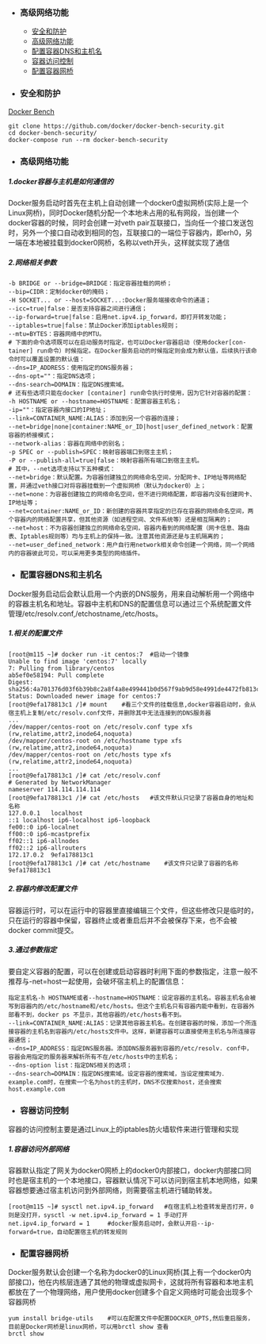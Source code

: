 + ### 高级网络功能 
    + [安全和防护](#安全和防护)
    + [高级网络功能](#高级网络功能)
    + [配置容器DNS和主机名](#配置容器DNS和主机名)
    + [容器访问控制](#容器访问控制)
	+ [配置容器网桥](#配置容器网桥)
+ ### 安全和防护
[Docker Bench](https://github.com/docker/docker-bench-secu-rity)
```
git clone https://github.com/docker/docker-bench-security.git
cd docker-bench-security/
docker-compose run --rm docker-bench-security
```
+ ### 高级网络功能
##### 1.docker容器与主机是如何通信的
Docker服务启动时首先在主机上自动创建一个docker0虚拟网桥(实际上是一个Linux网桥)，同时Docker随机分配一个本地未占用的私有网段，当创建一个docker容器的时候，同时会创建一对veth pair互联接口，当向任一个接口发送包时，另外一个接口自动收到相同的包，互联接口的一端位于容器内，即erh0，另一端在本地被挂载到docker0网桥，名称以veth开头，这样就实现了通信
##### 2.网络相关参数
```
-b BRIDGE or --bridge=BRIDGE：指定容器挂载的网桥；
--bip=CIDR：定制docker0的掩码；
-H SOCKET... or --host=SOCKET...:Docker服务端接收命令的通道；
--icc=true|false：是否支持容器之间进行通信；
--ip-forward=true|false：启用net.ipv4.ip_forward，即打开转发功能；
--iptables=true|false：禁止Docker添加iptables规则；
--mtu=BYTES：容器网络中的MTU。
# 下面的命令选项既可以在启动服务时指定，也可以Docker容器启动（使用docker[con-tainer] run命令）时候指定。在Docker服务启动的时候指定则会成为默认值，后续执行该命令时可以覆盖设置的默认值：
--dns=IP_ADDRESS：使用指定的DNS服务器；
--dns-opt=""：指定DNS选项；
--dns-search=DOMAIN：指定DNS搜索域。
# 还有些选项只能在docker [container] run命令执行时使用，因为它针对容器的配置：
-h HOSTNAME or --hostname=HOSTNAME：配置容器主机名；
-ip=""：指定容器内接口的IP地址；
--link=CONTAINER_NAME:ALIAS：添加到另一个容器的连接；
--net=bridge|none|container:NAME_or_ID|host|user_defined_network：配置容器的桥接模式；
--network-alias：容器在网络中的别名；
-p SPEC or --publish=SPEC：映射容器端口到宿主主机；
-P or --publish-all=true|false：映射容器所有端口到宿主主机。
# 其中，--net选项支持以下五种模式：
--net=bridge：默认配置。为容器创建独立的网络命名空间，分配网卡、IP地址等网络配置，并通过veth接口对将容器挂载到一个虚拟网桥（默认为docker0）上；
--net=none：为容器创建独立的网络命名空间，但不进行网络配置，即容器内没有创建网卡、IP地址等；
--net=container:NAME_or_ID：新创建的容器共享指定的已存在容器的网络命名空间，两个容器内的网络配置共享，但其他资源（如进程空间、文件系统等）还是相互隔离的；
--net=host：不为容器创建独立的网络命名空间，容器内看到的网络配置（网卡信息、路由表、Iptables规则等）均与主机上的保持一致。注意其他资源还是与主机隔离的；
--net=user_defined_network：用户自行用network相关命令创建一个网络，同一个网络内的容器彼此可见，可以采用更多类型的网络插件。
```
+ ### 配置容器DNS和主机名
Docker服务启动后会默认启用一个内嵌的DNS服务，用来自动解析用一个网络中的容器主机名和地址。容器中主机和DNS的配置信息可以通过三个系统配置文件管理/etc/resolv.conf,/etchostname,/etc/hosts。
##### 1.相关的配置文件
```
[root@m115 ~]# docker run -it centos:7	#启动一个镜像
Unable to find image 'centos:7' locally
7: Pulling from library/centos
ab5ef0e58194: Pull complete 
Digest: sha256:4a701376d03f6b39b8c2a8f4a8e499441b0d567f9ab9d58e4991de4472fb813c
Status: Downloaded newer image for centos:7
[root@9efa178813c1 /]# mount	#看三个文件的挂载信息,docker容器启动时，会从宿主机上复制/etc/resolv.conf文件，并删除其中无法连接到的DNS服务器
...	
/dev/mapper/centos-root on /etc/resolv.conf type xfs (rw,relatime,attr2,inode64,noquota)
/dev/mapper/centos-root on /etc/hostname type xfs (rw,relatime,attr2,inode64,noquota)
/dev/mapper/centos-root on /etc/hosts type xfs (rw,relatime,attr2,inode64,noquota)
...
[root@9efa178813c1 /]# cat /etc/resolv.conf 
# Generated by NetworkManager
nameserver 114.114.114.114
[root@9efa178813c1 /]# cat /etc/hosts	#该文件默认只记录了容器自身的地址和名称
127.0.0.1	localhost
::1	localhost ip6-localhost ip6-loopback
fe00::0	ip6-localnet
ff00::0	ip6-mcastprefix
ff02::1	ip6-allnodes
ff02::2	ip6-allrouters
172.17.0.2	9efa178813c1
[root@9efa178813c1 /]# cat /etc/hostname	#该文件只记录了容器的名称
9efa178813c1
```
##### 2.容器内修改配置文件
容器运行时，可以在运行中的容器里直接编辑三个文件，但这些修改只是临时的，只在运行的容器中保留，容器终止或者重启后并不会被保存下来，也不会被docker commit提交。
##### 3.通过参数指定
要自定义容器的配置，可以在创建或启动容器时利用下面的参数指定，注意一般不推荐与-net=host一起使用，会破坏宿主机上的配置信息：
```
指定主机名-h HOSTNAME或者--hostname=HOSTNAME：设定容器的主机名。容器主机名会被写到容器内的/etc/hostname和/etc/hosts。但这个主机名只有容器内能中看到，在容器外部看不到，docker ps 不显示，其他容器的/etc/hosts看不到。
--link=CONTAINER_NAME:ALIAS：记录其他容器主机名。在创建容器的时候，添加一个所连接容器的主机名到容器内/etc/hosts文件中。这样，新建容器可以直接使用主机名与所连接容器通信；
--dns=IP_ADDRESS：指定DNS服务器。添加DNS服务器到容器的/etc/resolv. conf中，容器会用指定的服务器来解析所有不在/etc/hosts中的主机名；
--dns-option list：指定DNS相关的选项；
--dns-search=DOMAIN：指定DNS搜索域。设定容器的搜索域，当设定搜索域为．example.com时，在搜索一个名为host的主机时，DNS不仅搜索host，还会搜索host.example.com
```
+ ### 容器访问控制
容器的访问控制主要是通过Linux上的iptables防火墙软件来进行管理和实现
##### 1.容器访问外部网络
容器默认指定了网关为docker0网桥上的docker0内部接口，docker内部接口同时也是宿主机的一个本地接口，容器默认情况下可以访问到宿主机本地网络，如果容器想要通过宿主机访问到外部网络，则需要宿主机进行辅助转发。
```
[root@m115 ~]# sysctl net.ipv4.ip_forward	#在宿主机上检查转发是否打开，0则是没打开，sysctl -w net.ipv4.ip_forward = 1 手动打开
net.ipv4.ip_forward = 1		#docker服务启动时，会默认开启--ip-forward=true，自动配置宿主机的转发规则
```
+ ### 配置容器网桥
Docker服务默认会创建一个名称为docker0的Linux网桥(其上有一个docker0内部接口)，他在内核层连通了其他的物理或虚拟网卡，这就将所有容器和本地主机都放在了一个物理网络，用户使用docker创建多个自定义网络时可能会出现多个容器网桥
```
yum install bridge-utils	#可以在配置文件中配置DOCKER_OPTS,然后重启服务，目前是Docker网桥是linux网桥，可以用brctl show 查看
brctl show
```